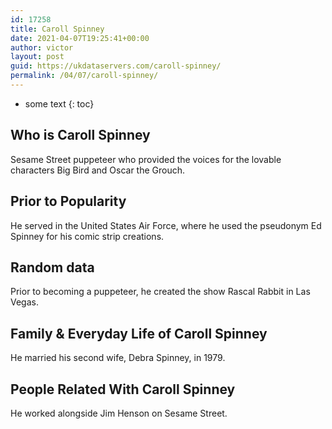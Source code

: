 ```yaml
---
id: 17258
title: Caroll Spinney
date: 2021-04-07T19:25:41+00:00
author: victor
layout: post
guid: https://ukdataservers.com/caroll-spinney/
permalink: /04/07/caroll-spinney/
---
```


* some text
{: toc}


## Who is Caroll Spinney



Sesame Street puppeteer who provided the voices for the lovable characters Big Bird and Oscar the Grouch.

                
                
                
## Prior to Popularity



He served in the United States Air Force, where he used the pseudonym Ed Spinney for his comic strip creations.

                
                
                
## Random data



Prior to becoming a puppeteer, he created the show Rascal Rabbit in Las Vegas.

                
                
                
## Family & Everyday Life of Caroll Spinney



He married his second wife, Debra Spinney, in 1979.

                
                
                
## People Related With Caroll Spinney



He worked alongside Jim Henson on Sesame Street.  

                
              
            
          
          
          